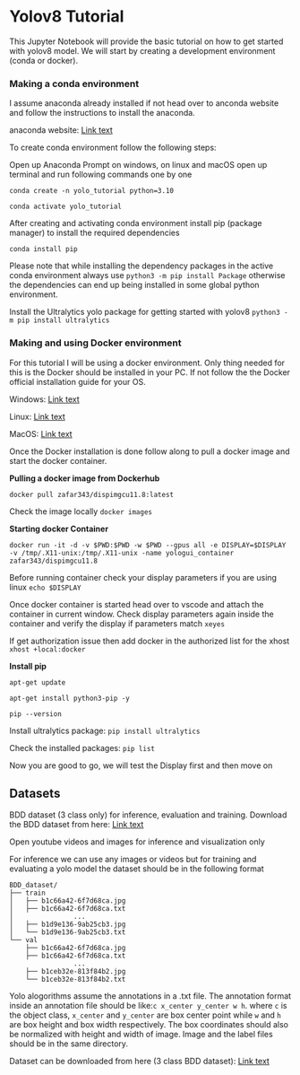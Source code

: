 # Yolov8 Tutorial
This Jupyter Notebook will provide the basic tutorial on how to get started with yolov8 model. We will start by creating a development environment (conda or docker).

### Making a conda environment
I assume anaconda already installed if not head over to anconda website and follow the instructions to install the anaconda.

anaconda website: [Link text](https://docs.anaconda.com/anaconda/install/)

To create conda environment follow the following steps:

Open up Anaconda Prompt on windows, on linux and macOS open up terminal and run following commands one by one

```conda create -n yolo_tutorial python=3.10```

```conda activate yolo_tutorial```

After creating and activating conda environment install pip (package manager) to install the required dependencies

```conda install pip```

Please note that while installing the dependency packages in the active conda environment always use ```python3 -m pip install Package``` otherwise the dependencies can end up being installed in some global python environment.

Install the Ultralytics yolo package for getting started with yolov8
```python3 -m pip install ultralytics```

### Making and using Docker environment
For this tutorial I will be using a docker environment. Only thing needed for this is the Docker should be installed in your PC. If not follow the the Docker official installation guide for your OS.

Windows: [Link text](https://docs.docker.com/desktop/setup/install/windows-install/)

Linux: [Link text](https://docs.docker.com/engine/install/ubuntu/)

MacOS: [Link text](https://docs.docker.com/desktop/setup/install/mac-install/)

Once the Docker installation is done follow along to pull a docker image and start the docker container.

**Pulling a docker image from Dockerhub**

```docker pull zafar343/dispimgcu11.8:latest```

Check the image locally ```docker images```

**Starting docker Container**

```docker run -it -d -v $PWD:$PWD -w $PWD --gpus all -e DISPLAY=$DISPLAY -v /tmp/.X11-unix:/tmp/.X11-unix -name yologui_container zafar343/dispimgcu11.8```

Before running container check your display parameters if you are using linux ```echo $DISPLAY```

Once docker container is started head over to vscode and attach the container in current window. Check display parameters again inside the container and verify the display if parameters match ```xeyes```

If get authorization issue then add docker in the authorized list for the xhost ```xhost +local:docker```


**Install pip**

```apt-get update```

```apt-get install python3-pip -y```

```pip --version```

Install ultralytics package: ```pip install ultralytics```

Check the installed packages: ```pip list```

Now you are good to go, we will test the Display first and then move on

## Datasets

BDD dataset (3 class only) for inference, evaluation and training. Download the BDD dataset from here: [Link text]()

Open youtube videos and images for inference and visualization only

For inference we can use any images or videos but for training and evaluating a yolo model the dataset should be in the following format

    BDD_dataset/
    ├── train
    │   ├── b1c66a42-6f7d68ca.jpg
    │   ├── b1c66a42-6f7d68ca.txt
    │               ...
    │   ├── b1d9e136-9ab25cb3.jpg
    │   └── b1d9e136-9ab25cb3.txt
    └── val
        ├── b1c66a42-6f7d68ca.jpg
        ├── b1c66a42-6f7d68ca.txt
                    ...
        ├── b1ceb32e-813f84b2.jpg
        └── b1ceb32e-813f84b2.txt

Yolo alogorithms assume the annotations in a .txt file. The annotation format inside an annotation file should be like:```c x_center y_center w h```. where `c` is the object class, `x_center` and `y_center` are box center point while `w` and `h` are box height and box width respectively. The box coordinates should also be normalized with height and width of image. Image and the label files should be in the same directory.

Dataset can be downloaded from here (3 class BDD dataset): [Link text](https://drive.google.com/drive/folders/1DXNAiwh9OKfuP6fPPZe-YNEazCekwuZi?usp=sharing)